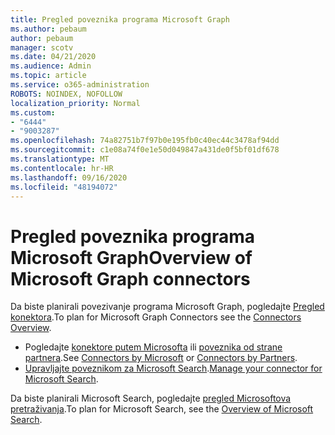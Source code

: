 ```yaml
---
title: Pregled poveznika programa Microsoft Graph
ms.author: pebaum
author: pebaum
manager: scotv
ms.date: 04/21/2020
ms.audience: Admin
ms.topic: article
ms.service: o365-administration
ROBOTS: NOINDEX, NOFOLLOW
localization_priority: Normal
ms.custom:
- "6444"
- "9003287"
ms.openlocfilehash: 74a82751b7f97b0e195fb0c40ec44c3478af94dd
ms.sourcegitcommit: c1e08a74f0e1e50d049847a431de0f5bf01df678
ms.translationtype: MT
ms.contentlocale: hr-HR
ms.lasthandoff: 09/16/2020
ms.locfileid: "48194072"
---
```

# <a name="overview-of-microsoft-graph-connectors"></a><span data-ttu-id="222df-102">Pregled poveznika programa Microsoft Graph</span><span class="sxs-lookup"><span data-stu-id="222df-102">Overview of Microsoft Graph connectors</span></span>

<span data-ttu-id="222df-103">Da biste planirali povezivanje programa Microsoft Graph, pogledajte  [Pregled konektora](https://docs.microsoft.com/microsoftsearch/connectors-overview).</span><span class="sxs-lookup"><span data-stu-id="222df-103">To plan for Microsoft Graph Connectors see the  [Connectors Overview](https://docs.microsoft.com/microsoftsearch/connectors-overview).</span></span>

- <span data-ttu-id="222df-104">Pogledajte [konektore putem Microsofta](https://docs.microsoft.com/microsoftsearch/connectors-gallery#Microsoft) ili  [poveznika od strane partnera](https://docs.microsoft.com/microsoftsearch/connectors-gallery#Partners).</span><span class="sxs-lookup"><span data-stu-id="222df-104">See [Connectors by Microsoft](https://docs.microsoft.com/microsoftsearch/connectors-gallery#Microsoft) or  [Connectors by Partners](https://docs.microsoft.com/microsoftsearch/connectors-gallery#Partners).</span></span>
- <span data-ttu-id="222df-105">[Upravljajte poveznikom za Microsoft Search](https://docs.microsoft.com/microsoftsearch/manage-connector).</span><span class="sxs-lookup"><span data-stu-id="222df-105">[Manage your connector for Microsoft Search](https://docs.microsoft.com/microsoftsearch/manage-connector).</span></span>

<span data-ttu-id="222df-106">Da biste planirali Microsoft Search, pogledajte  [pregled Microsoftova pretraživanja](https://docs.microsoft.com/microsoftsearch/overview-microsoft-search).</span><span class="sxs-lookup"><span data-stu-id="222df-106">To plan for Microsoft Search, see the  [Overview of Microsoft Search](https://docs.microsoft.com/microsoftsearch/overview-microsoft-search).</span></span>
